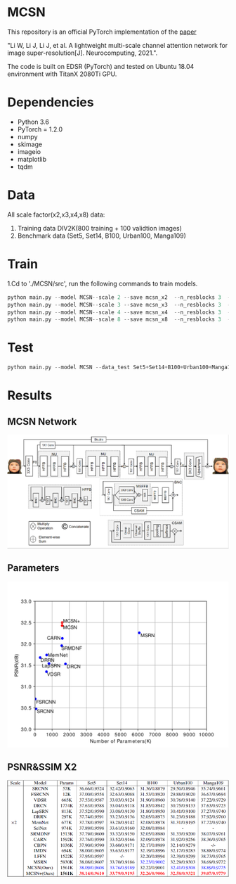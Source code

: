 # MCSN
This repository is an official PyTorch implementation of the [paper](https://www.sciencedirect.com/science/article/pii/S0925231221008535)

"Li W, Li J, Li J, et al. A lightweight multi-scale channel attention network for image super-resolution[J]. Neurocomputing, 2021.".

The code is built on EDSR (PyTorch) and tested on Ubuntu 18.04 environment  with TitanX 2080Ti GPU.
# Dependencies
*	Python 3.6
*	PyTorch = 1.2.0
*	numpy
* skimage
* imageio
* matplotlib
* tqdm
# Data
All scale factor(x2,x3,x4,x8) data:
1. Training data DIV2K(800 training + 100 validtion images)
2. Benchmark data (Set5, Set14, B100, Urban100, Manga109)
# Train
1.Cd to './MCSN/src', run the following commands to train models.
```python
python main.py --model MCSN--scale 2 --save mcsn_x2  --n_resblocks 3  --lr 1e-4  --n_feats 64 --res_scale 1 --batch_size 16 --n_threads 6 
python main.py --model MCSN--scale 3 --save mcsn_x3  --n_resblocks 3  --lr 1e-4  --n_feats 64 --res_scale 1 --batch_size 16 --n_threads 6 
python main.py --model MCSN--scale 4 --save mcsn_x4  --n_resblocks 3  --lr 1e-4  --n_feats 64 --res_scale 1 --batch_size 16 --n_threads 6 
python main.py --model MCSN--scale 8 --save mcsn_x8  --n_resblocks 3  --lr 1e-4  --n_feats 64 --res_scale 1 --batch_size 16 --n_threads 6 
```
# Test
```python
python main.py --model MCSN --data_test Set5+Set14+B100+Urban100+Manga109  --scale 4 --pre_train ../experiment/mscn_x4/model/model_best.pt --test_only  --self_ensemble
```
# Results
## MCSN Network 
![Network](https://github.com/Weisily/MCSN/blob/main/Figs/Network.png)
## Parameters 
![Parameters](https://github.com/Weisily/MCSN/blob/main/Figs/Parameters.png)
## PSNR&SSIM X2
![PSNR&SSIMX2](https://github.com/Weisily/MCSN/blob/main/Figs//PSNR&SSIMX2.png)
